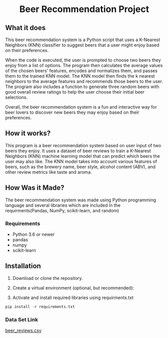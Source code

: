 <h1 align="center">Beer Recommendation Project</h1>


## What it does

This beer recommendation system is a Python script that uses a K-Nearest Neighbors (KNN) classifier to suggest beers that a user might enjoy based on their preferences.

When the code is executed, the user is prompted to choose two beers they enjoy from a list of options. The program then calculates the average values of the chosen beers' features, encodes and normalizes them, and passes them to the trained KNN model. The KNN model then finds the k nearest neighbors to the average features and recommends those beers to the user. The program also includes a function to generate three random beers with good overall review ratings to help the user choose their initial beer selections.

Overall, the beer recommendation system is a fun and interactive way for beer lovers to discover new beers they may enjoy based on their preferences.


## How it works?
This program is a beer recommendation system based on user input of two beers they enjoy. It uses a dataset of beer reviews to train a K-Nearest Neighbors (KNN) machine learning model that can predict which beers the user may also like. The KNN model takes into account various features of beers, such as the brewery name, beer style, alcohol content (ABV), and other review metrics like taste and aroma. 



## How Was it Made?

The beer recommendation system was made using Python programming language and several libraries which are included in the requirments(Pandas, NumPy, scikit-learn, and random)

### Requirements

- Python 3.6 or newer
- pandas
- numpy
- scikit-learn

## Installation

1. Download or clone the repository.

2. Create a virtual environment (optional, but recommended):

3. Activate and install required libraries using requirments.txt
```python
pip install -r requirements.txt
```

### Data Set Link

[beer_reviews.csv](https://data.world/socialmediadata/beeradvocate/workspace/file?filename=beer_reviews.csv)
